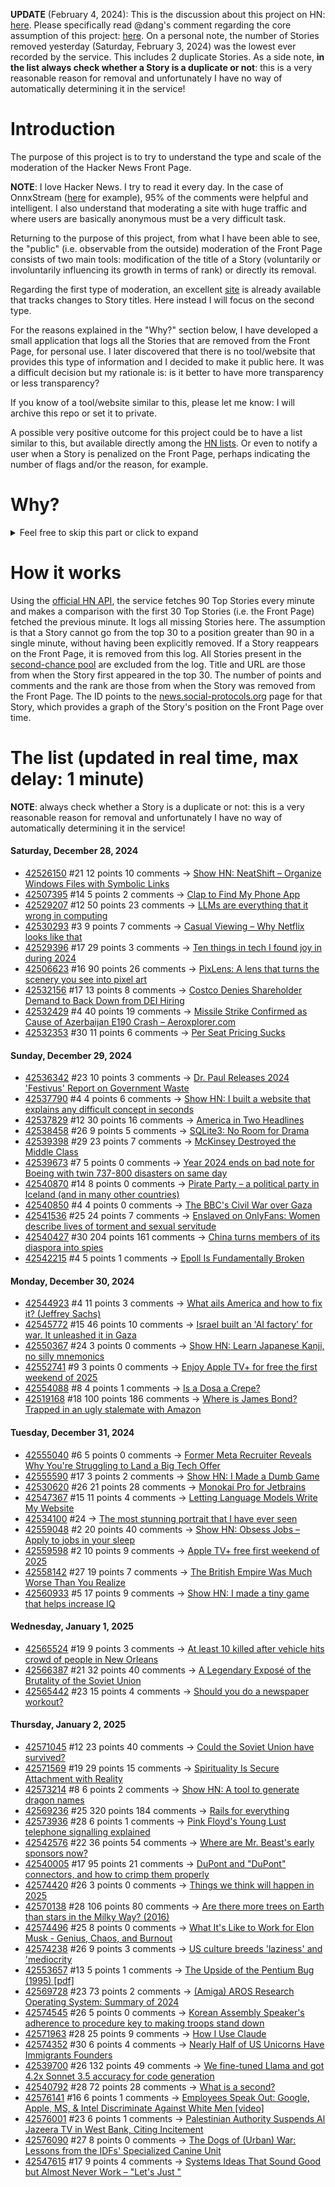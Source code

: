 **UPDATE** (February 4, 2024): This is the discussion about this project on HN: [here](https://news.ycombinator.com/item?id=39230513). Please specifically read @dang's comment regarding the core assumption of this project: [here](https://news.ycombinator.com/item?id=39231537). On a personal note, the number of Stories removed yesterday (Saturday, February 3, 2024) was the lowest ever recorded by the service. This includes 2 duplicate Stories. As a side note, **in the list always check whether a Story is a duplicate or not**: this is a very reasonable reason for removal and unfortunately I have no way of automatically determining it in the service!

# Introduction

The purpose of this project is to try to understand the type and scale of the moderation of the Hacker News Front Page.

**NOTE**: I love Hacker News. I try to read it every day. In the case of OnnxStream ([here](https://news.ycombinator.com/item?id=37752632) for example), 95% of the comments were helpful and intelligent. I also understand that moderating a site with huge traffic and where users are basically anonymous must be a very difficult task.

Returning to the purpose of this project, from what I have been able to see, the "public" (i.e. observable from the outside) moderation of the Front Page consists of two main tools: modification of the title of a Story (voluntarily or involuntarily influencing its growth in terms of rank) or directly its removal.

Regarding the first type of moderation, an excellent [site](https://hackernewstitles.netlify.app/) is already available that tracks changes to Story titles. Here instead I will focus on the second type.

For the reasons explained in the "Why?" section below, I have developed a small application that logs all the Stories that are removed from the Front Page, for personal use. I later discovered that there is no tool/website that provides this type of information and I decided to make it public here. It was a difficult decision but my rationale is: is it better to have more transparency or less transparency?

If you know of a tool/website similar to this, please let me know: I will archive this repo or set it to private.

A possible very positive outcome for this project could be to have a list similar to this, but available directly among the [HN lists](https://news.ycombinator.com/lists). Or even to notify a user when a Story is penalized on the Front Page, perhaps indicating the number of flags and/or the reason, for example.

# Why?

<details>
<summary>Feel free to skip this part or click to expand</summary>

A friend of mine posted two Stories on Hacker News related to OnnxStream (31 days apart), the first related to SDXL Turbo support and the second related to TinyLlama and Mistral 7B support.

In the case of the [first](https://news.ycombinator.com/item?id=38646969), the Story was among the first on the Front Page, until its title was changed from "Stable Diffusion Turbo on a Raspberry Pi Zero 2 generates an image in 29 minutes" to "OnnxStream: Stable Diffusion XL 1.0 Base on a Raspberry Pi Zero 2". This effectively "killed" the Story. One user pointed out that the new title didn't reflect the spirit of the Story (thanks @practice9).

In the case of the [second](https://news.ycombinator.com/item?id=38991145), the Story was in third place on the Front Page, less than an hour after the submission. In this case it was simply removed from the Front Page.

Having discovered this, perplexed, I sent an email to the moderator. @dang, who was very kind and quick in his response, explained to me that the Story had been flagged by users even without being explicitly [flagged], and that he could therefore only hypothesize the causes of the flag. His hypothesis was that (some?) users might be fed up with news related to LLMs.

While I have no reason to doubt Daniel's good faith, it's hard to believe that HN users would be tired of LLM-related news.

So I decided to develop a small console application to determine the frequency of this phenomenon (actually I was also motivated by the prospect of writing some C# code, after more than 2 years of complete abstinence). I subsequently discovered that there were no tools/websites that monitored this specific phenomenon and I therefore decided to make it public here.

</details>

# How it works

Using the [official HN API](https://github.com/HackerNews/API), the service fetches 90 Top Stories every minute and makes a comparison with the first 30 Top Stories (i.e. the Front Page) fetched the previous minute. It logs all missing Stories here. The assumption is that a Story cannot go from the top 30 to a position greater than 90 in a single minute, without having been explicitly removed. If a Story reappears on the Front Page, it is removed from this log. All Stories present in the [second-chance pool](https://news.ycombinator.com/pool) are excluded from the log. Title and URL are those from when the Story first appeared in the top 30. The number of points and comments and the rank are those from when the Story was removed from the Front Page. The ID points to the [news.social-protocols.org](https://news.social-protocols.org) page for that Story, which provides a graph of the Story's position on the Front Page over time.

# The list (updated in real time, max delay: 1 minute)

**NOTE**: always check whether a Story is a duplicate or not: this is a very reasonable reason for removal and unfortunately I have no way of automatically determining it in the service!

#### **Saturday, December 28, 2024**
<!-- HN:42526150:start -->
* [42526150](https://news.social-protocols.org/stats?id=42526150) #21 12 points 10 comments -> [Show HN: NeatShift – Organize Windows Files with Symbolic Links](https://github.com/BytexGrid/NeatShift)<!-- HN:42526150:end --><!-- HN:42507395:start -->
* [42507395](https://news.social-protocols.org/stats?id=42507395) #14 5 points 2 comments -> [Clap to Find My Phone App](https://getmobi.ai/)<!-- HN:42507395:end --><!-- HN:42529207:start -->
* [42529207](https://news.social-protocols.org/stats?id=42529207) #12 50 points 23 comments -> [LLMs are everything that it wrong in computing](https://crys.site/blog/2024/llms-scare-me/)<!-- HN:42529207:end --><!-- HN:42530293:start -->
* [42530293](https://news.social-protocols.org/stats?id=42530293) #3 9 points 7 comments -> [Casual Viewing – Why Netflix looks like that](https://www.nplusonemag.com/issue-49/essays/casual-viewing/)<!-- HN:42530293:end --><!-- HN:42529396:start -->
* [42529396](https://news.social-protocols.org/stats?id=42529396) #17 29 points 3 comments -> [Ten things in tech I found joy in during 2024](https://rubenerd.com/ten-it-things-i-found-joy-in-this-year/)<!-- HN:42529396:end --><!-- HN:42506623:start -->
* [42506623](https://news.social-protocols.org/stats?id=42506623) #16 90 points 26 comments -> [PixLens: A lens that turns the scenery you see into pixel art](https://monoli-shop.com/products/pixlens-コピー)<!-- HN:42506623:end --><!-- HN:42532156:start -->
* [42532156](https://news.social-protocols.org/stats?id=42532156) #17 13 points 8 comments -> [Costco Denies Shareholder Demand to Back Down from DEI Hiring](https://www.newsweek.com/costco-board-shareholder-dei-hiring-2006717)<!-- HN:42532156:end --><!-- HN:42532429:start -->
* [42532429](https://news.social-protocols.org/stats?id=42532429) #4 40 points 19 comments -> [Missile Strike Confirmed as Cause of Azerbaijan E190 Crash – Aeroxplorer.com](https://aeroxplorer.com/articles/missile-strike-confirmed-as-cause-of-azerbaijan-e190-crash.php)<!-- HN:42532429:end --><!-- HN:42532353:start -->
* [42532353](https://news.social-protocols.org/stats?id=42532353) #30 11 points 6 comments -> [Per Seat Pricing Sucks](https://blog.flippercloud.io/per-seat-pricing-sucks/)<!-- HN:42532353:end -->
#### **Sunday, December 29, 2024**
<!-- HN:42536342:start -->
* [42536342](https://news.social-protocols.org/stats?id=42536342) #23 10 points 3 comments -> [Dr. Paul Releases 2024 'Festivus' Report on Government Waste](https://www.hsgac.senate.gov/media/reps/dr-paul-releases-2024-festivus-report-on-government-waste/)<!-- HN:42536342:end --><!-- HN:42537790:start -->
* [42537790](https://news.social-protocols.org/stats?id=42537790) #4 4 points 6 comments -> [Show HN: I built a website that explains any difficult concept in seconds](https://www.nodsgy.com/)<!-- HN:42537790:end --><!-- HN:42537829:start -->
* [42537829](https://news.social-protocols.org/stats?id=42537829) #12 30 points 16 comments -> [America in Two Headlines](https://www.kenklippenstein.com/p/america-in-two-headlines)<!-- HN:42537829:end --><!-- HN:42538458:start -->
* [42538458](https://news.social-protocols.org/stats?id=42538458) #26 9 points 5 comments -> [SQLite3: No Room for Drama](https://calmlog.medium.com/sqlite3-no-room-for-drama-ceea8a84426e)<!-- HN:42538458:end --><!-- HN:42539398:start -->
* [42539398](https://news.social-protocols.org/stats?id=42539398) #29 23 points 7 comments -> [McKinsey Destroyed the Middle Class](https://www.theatlantic.com/ideas/archive/2020/02/how-mckinsey-destroyed-middle-class/605878/)<!-- HN:42539398:end --><!-- HN:42539673:start -->
* [42539673](https://news.social-protocols.org/stats?id=42539673) #7 5 points 0 comments -> [Year 2024 ends on bad note for Boeing with twin 737-800 disasters on same day](https://telanganatoday.com/year-2024-ends-bad-note-boeing-twin-disasters-striking-737-800-aircraft-same-day)<!-- HN:42539673:end --><!-- HN:42540870:start -->
* [42540870](https://news.social-protocols.org/stats?id=42540870) #14 8 points 0 comments -> [Pirate Party – a political party in Iceland (and in many other countries)](https://en.wikipedia.org/wiki/Pirate_Party_(Iceland))<!-- HN:42540870:end --><!-- HN:42540850:start -->
* [42540850](https://news.social-protocols.org/stats?id=42540850) #4 4 points 0 comments -> [The BBC's Civil War over Gaza](https://www.dropsitenews.com/p/bbc-civil-war-gaza-israel-biased-coverage)<!-- HN:42540850:end --><!-- HN:42541536:start -->
* [42541536](https://news.social-protocols.org/stats?id=42541536) #25 24 points 7 comments -> [Enslaved on OnlyFans: Women describe lives of torment and sexual servitude](https://www.reuters.com/investigates/special-report/onlyfans-sex-trafficking/)<!-- HN:42541536:end --><!-- HN:42540427:start -->
* [42540427](https://news.social-protocols.org/stats?id=42540427) #30 204 points 161 comments -> [China turns members of its diaspora into spies](https://www.economist.com/china/2024/12/26/how-china-turns-members-of-its-diaspora-into-spies)<!-- HN:42540427:end --><!-- HN:42542215:start -->
* [42542215](https://news.social-protocols.org/stats?id=42542215) #4 5 points 1 comments -> [Epoll Is Fundamentally Broken](https://idea.popcount.org/2017-02-20-epoll-is-fundamentally-broken-12/)<!-- HN:42542215:end -->
#### **Monday, December 30, 2024**
<!-- HN:42544923:start -->
* [42544923](https://news.social-protocols.org/stats?id=42544923) #4 11 points 3 comments -> [What ails America and how to fix it? (Jeffrey Sachs)](https://www.jeffsachs.org/newspaper-articles/6gfpzjj9m8phyl5adxg5dp26xc4l2d)<!-- HN:42544923:end --><!-- HN:42545772:start -->
* [42545772](https://news.social-protocols.org/stats?id=42545772) #15 46 points 10 comments -> [Israel built an 'AI factory' for war. It unleashed it in Gaza](https://www.washingtonpost.com/technology/2024/12/29/ai-israel-war-gaza-idf/)<!-- HN:42545772:end --><!-- HN:42550367:start -->
* [42550367](https://news.social-protocols.org/stats?id=42550367) #24 3 points 0 comments -> [Show HN: Learn Japanese Kanji, no silly mnemonics](https://www.kanjideck.com)<!-- HN:42550367:end --><!-- HN:42552741:start -->
* [42552741](https://news.social-protocols.org/stats?id=42552741) #9 3 points 0 comments -> [Enjoy Apple TV+ for free the first weekend of 2025](https://www.apple.com/tv-pr/news/2024/12/get-a-free-all-access-pass-to-apple-tv-the-first-weekend-of-2025/)<!-- HN:42552741:end --><!-- HN:42554088:start -->
* [42554088](https://news.social-protocols.org/stats?id=42554088) #8 4 points 1 comments -> [Is a Dosa a Crepe?](https://datanutrition.org/)<!-- HN:42554088:end --><!-- HN:42519168:start -->
* [42519168](https://news.social-protocols.org/stats?id=42519168) #18 100 points 186 comments -> [Where is James Bond? Trapped in an ugly stalemate with Amazon](https://www.wsj.com/business/media/james-bond-movies-amazon-barbara-broccoli-0b04f0db)<!-- HN:42519168:end -->
#### **Tuesday, December 31, 2024**
<!-- HN:42555040:start -->
* [42555040](https://news.social-protocols.org/stats?id=42555040) #6 5 points 0 comments -> [Former Meta Recruiter Reveals Why You're Struggling to Land a Big Tech Offer](https://techiegamers.com/breaking-into-big-tech/)<!-- HN:42555040:end --><!-- HN:42555590:start -->
* [42555590](https://news.social-protocols.org/stats?id=42555590) #17 3 points 2 comments -> [Show HN: I Made a Dumb Game](https://pizzzza.lol)<!-- HN:42555590:end --><!-- HN:42530620:start -->
* [42530620](https://news.social-protocols.org/stats?id=42530620) #26 21 points 28 comments -> [Monokai Pro for Jetbrains](https://monokai.pro/jetbrains)<!-- HN:42530620:end --><!-- HN:42547367:start -->
* [42547367](https://news.social-protocols.org/stats?id=42547367) #15 11 points 4 comments -> [Letting Language Models Write My Website](https://nicholas.carlini.com/writing/2025/llms-write-my-bio.html)<!-- HN:42547367:end --><!-- HN:42534100:start -->
* [42534100](https://news.social-protocols.org/stats?id=42534100) #24 -> [The most stunning portrait that I have ever seen](https://www.bbc.com/news/articles/cvg7vwlg8rmo)<!-- HN:42534100:end --><!-- HN:42559048:start -->
* [42559048](https://news.social-protocols.org/stats?id=42559048) #2 20 points 40 comments -> [Show HN: Obsess Jobs – Apply to jobs in your sleep](https://obsessjobs.com/)<!-- HN:42559048:end --><!-- HN:42559598:start -->
* [42559598](https://news.social-protocols.org/stats?id=42559598) #2 10 points 9 comments -> [Apple TV+ free first weekend of 2025](https://www.apple.com/tv-pr/news/2024/12/get-a-free-all-access-pass-to-apple-tv-the-first-weekend-of-2025/)<!-- HN:42559598:end --><!-- HN:42558142:start -->
* [42558142](https://news.social-protocols.org/stats?id=42558142) #27 19 points 7 comments -> [The British Empire Was Much Worse Than You Realize](https://www.newyorker.com/magazine/2022/04/04/the-british-empire-was-much-worse-than-you-realize-caroline-elkinss-legacy-of-violence)<!-- HN:42558142:end --><!-- HN:42560933:start -->
* [42560933](https://news.social-protocols.org/stats?id=42560933) #5 17 points 9 comments -> [Show HN: I made a tiny game that helps increase IQ](https://vidzert.com/connect-dots-without-crossing-lines)<!-- HN:42560933:end -->
#### **Wednesday, January 1, 2025**<!-- HN:42565524:start -->
* [42565524](https://news.social-protocols.org/stats?id=42565524) #19 9 points 3 comments -> [At least 10 killed after vehicle hits crowd of people in New Orleans](https://news.sky.com/story/casualties-feared-after-reports-a-vehicle-struck-people-in-new-orleans-13282315)<!-- HN:42565524:end --><!-- HN:42566387:start -->
* [42566387](https://news.social-protocols.org/stats?id=42566387) #21 32 points 40 comments -> [A Legendary Exposé of the Brutality of the Soviet Union](https://www.smithsonianmag.com/smart-news/discover-the-story-behind-a-legendary-expose-of-the-brutality-of-the-soviet-union-180985658/)<!-- HN:42566387:end --><!-- HN:42565442:start -->
* [42565442](https://news.social-protocols.org/stats?id=42565442) #23 15 points 4 comments -> [Should you do a newspaper workout?](https://elsbethvaino.com/2013/05/should-you-do-a-newspaper-workout/)<!-- HN:42565442:end -->
#### **Thursday, January 2, 2025**<!-- HN:42571045:start -->
* [42571045](https://news.social-protocols.org/stats?id=42571045) #12 23 points 40 comments -> [Could the Soviet Union have survived?](https://www.historytoday.com/archive/head-head/could-soviet-union-have-survived)<!-- HN:42571045:end --><!-- HN:42571569:start -->
* [42571569](https://news.social-protocols.org/stats?id=42571569) #19 29 points 15 comments -> [Spirituality Is Secure Attachment with Reality](https://intimatemirror.substack.com/p/spirituality-is-secure-attachment)<!-- HN:42571569:end --><!-- HN:42573214:start -->
* [42573214](https://news.social-protocols.org/stats?id=42573214) #8 6 points 2 comments -> [Show HN: A tool to generate dragon names](https://dragonnamegenerator.net)<!-- HN:42573214:end --><!-- HN:42569236:start -->
* [42569236](https://news.social-protocols.org/stats?id=42569236) #25 320 points 184 comments -> [Rails for everything](https://literallythevoid.com/blog/rails_for_everything.html)<!-- HN:42569236:end --><!-- HN:42573936:start -->
* [42573936](https://news.social-protocols.org/stats?id=42573936) #28 6 points 1 comments -> [Pink Floyd's Young Lust telephone signalling explained](https://telephoneworld.org/landline-telephone-history/pink-floyds-young-lust-explained-and-demystified/)<!-- HN:42573936:end --><!-- HN:42542576:start -->
* [42542576](https://news.social-protocols.org/stats?id=42542576) #22 36 points 54 comments -> [Where are Mr. Beast's early sponsors now?](https://www.preethamrn.com/posts/where-are-mrbeast-sponsors-now)<!-- HN:42542576:end --><!-- HN:42540005:start -->
* [42540005](https://news.social-protocols.org/stats?id=42540005) #17 95 points 21 comments -> [DuPont and "DuPont" connectors, and how to crimp them properly](https://www.mattmillman.com/info/crimpconnectors/dupont-and-dupont-connectors/)<!-- HN:42540005:end --><!-- HN:42574420:start -->
* [42574420](https://news.social-protocols.org/stats?id=42574420) #26 3 points 0 comments -> [Things we think will happen in 2025](https://www.vox.com/future-perfect/392241/2025-new-year-predictions-trump-musk-artificial-intelligence)<!-- HN:42574420:end --><!-- HN:42570138:start -->
* [42570138](https://news.social-protocols.org/stats?id=42570138) #28 106 points 80 comments -> [Are there more trees on Earth than stars in the Milky Way? (2016)](https://www.snopes.com/fact-check/trees-stars-milky-way/)<!-- HN:42570138:end --><!-- HN:42574496:start -->
* [42574496](https://news.social-protocols.org/stats?id=42574496) #25 8 points 0 comments -> [What It's Like to Work for Elon Musk - Genius, Chaos, and Burnout](https://techiegamers.com/the-truth-about-working-for-elon-musk/)<!-- HN:42574496:end --><!-- HN:42574238:start -->
* [42574238](https://news.social-protocols.org/stats?id=42574238) #26 9 points 3 comments -> [US culture breeds 'laziness' and 'mediocrity](https://www.telegraph.co.uk/world-news/2024/12/27/us-culture-breeds-laziness-mediocrity-says-vivek-ramaswamy/)<!-- HN:42574238:end --><!-- HN:42553657:start -->
* [42553657](https://news.social-protocols.org/stats?id=42553657) #13 5 points 1 comments -> [The Upside of the Pentium Bug (1995) [pdf]](https://websrv.cecs.uci.edu/~papers/mpr/MPR/EDITOR/0903ed.pdf)<!-- HN:42553657:end --><!-- HN:42569728:start -->
* [42569728](https://news.social-protocols.org/stats?id=42569728) #23 73 points 2 comments -> [(Amiga) AROS Research Operating System: Summary of 2024](https://arosnews.github.io/aros-x86-summary-2024/)<!-- HN:42569728:end --><!-- HN:42574545:start -->
* [42574545](https://news.social-protocols.org/stats?id=42574545) #26 5 points 0 comments -> [Korean Assembly Speaker's adherence to procedure key to making troops stand down](https://www.aljazeera.com/news/2024/12/27/unlikely-political-thor-emerges-from-south-koreas-martial-law-crisis)<!-- HN:42574545:end --><!-- HN:42571963:start -->
* [42571963](https://news.social-protocols.org/stats?id=42571963) #28 25 points 9 comments -> [How I Use Claude](https://borretti.me/article/how-i-use-claude)<!-- HN:42571963:end --><!-- HN:42574352:start -->
* [42574352](https://news.social-protocols.org/stats?id=42574352) #30 6 points 4 comments -> [Nearly Half of US Unicorns Have Immigrants Founders](https://gfmag.com/capital-raising-corporate-finance/us-unicorns-immigrant-founders/)<!-- HN:42574352:end --><!-- HN:42539700:start -->
* [42539700](https://news.social-protocols.org/stats?id=42539700) #26 132 points 49 comments -> [We fine-tuned Llama and got 4.2x Sonnet 3.5 accuracy for code generation](https://finecodex.com/)<!-- HN:42539700:end --><!-- HN:42540792:start -->
* [42540792](https://news.social-protocols.org/stats?id=42540792) #28 72 points 28 comments -> [What is a second?](https://www.johndcook.com/blog/2024/12/29/what-exactly-is-a-second/)<!-- HN:42540792:end --><!-- HN:42576141:start -->
* [42576141](https://news.social-protocols.org/stats?id=42576141) #16 6 points 1 comments -> [Employees Speak Out: Google, Apple, MS, & Intel Discriminate Against White Men [video]](https://www.youtube.com/watch?v=sdwtMtaIkGM)<!-- HN:42576141:end --><!-- HN:42576001:start -->
* [42576001](https://news.social-protocols.org/stats?id=42576001) #23 6 points 1 comments -> [Palestinian Authority Suspends Al Jazeera TV in West Bank, Citing Incitement](https://www.bbc.com/news/articles/cvgmxzyrmn8o)<!-- HN:42576001:end --><!-- HN:42576090:start -->
* [42576090](https://news.social-protocols.org/stats?id=42576090) #27 8 points 0 comments -> [The Dogs of (Urban) War: Lessons from the IDFs' Specialized Canine Unit](https://mwi.westpoint.edu/the-dogs-of-urban-war-lessons-from-oketz-the-israel-defense-forces-specialized-canine-unit/)<!-- HN:42576090:end --><!-- HN:42547615:start -->
* [42547615](https://news.social-protocols.org/stats?id=42547615) #17 9 points 4 comments -> [Systems Ideas That Sound Good but Almost Never Work – "Let's Just "](https://hardcoresoftware.learningbyshipping.com/p/225-systems-ideas-that-sound-good)<!-- HN:42547615:end -->